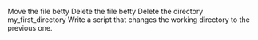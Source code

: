 Move the file betty
Delete the file betty
Delete the directory my_first_directory
Write a script that changes the working directory to the previous one.
